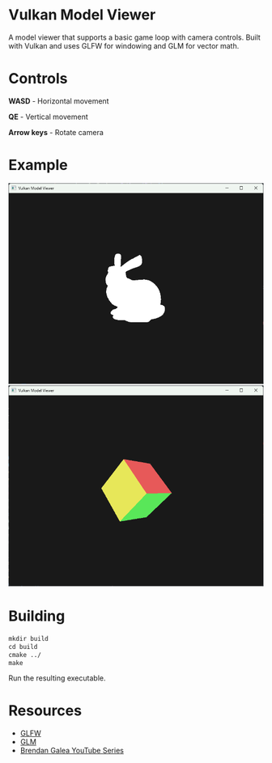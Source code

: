 # Vulkan Model Viewer

A model viewer that supports a basic game loop with camera controls. Built with Vulkan and uses GLFW for windowing and GLM for vector math.

# Controls
**WASD** - Horizontal movement

**QE** - Vertical movement

**Arrow keys** - Rotate camera

# Example
![rabbit](imgs/rabbit.png "rabbit")
![cube example](imgs/cube.png "cube example")

# Building

```
mkdir build
cd build
cmake ../
make
```

Run the resulting executable.

# Resources
- [GLFW](https://github.com/glfw/glfw)
- [GLM](https://github.com/g-truc/glm)
- [Brendan Galea YouTube Series](https://www.youtube.com/@BrendanGalea)